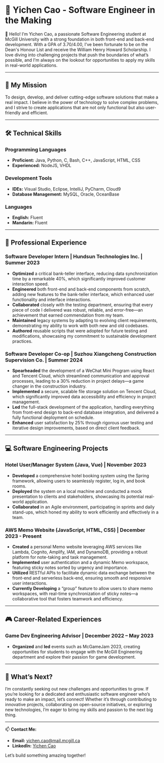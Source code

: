 # 🌟 Yichen Cao - Software Engineer in the Making

👋 Hello! I’m Yichen Cao, a passionate Software Engineering student at McGill University with a strong foundation in both front-end and back-end development. With a GPA of 3.70/4.00, I’ve been fortunate to be on the Dean's Honour List and receive the William Henry Howard Scholarship. I love diving into challenging projects that push the boundaries of what’s possible, and I'm always on the lookout for opportunities to apply my skills in real-world applications.

---

## 🚀 My Mission

To design, develop, and deliver cutting-edge software solutions that make a real impact. I believe in the power of technology to solve complex problems, and I strive to create applications that are not only functional but also user-friendly and efficient.

---

## 🛠️ Technical Skills

### **Programming Languages**
- **Proficient:** Java, Python, C, Bash, C++, JavaScript, HTML, CSS
- **Experienced:** NodeJS, VHDL

### **Development Tools**
- **IDEs:** Visual Studio, Eclipse, IntelliJ, PyCharm, Cloud9
- **Database Management:** MySQL, Oracle, OceanBase

### **Languages**
- **English:** Fluent
- **Mandarin:** Fluent

---

## 💼 Professional Experience

### **Software Developer Intern | Hundsun Technologies Inc. | Summer 2023**
- **Optimized** a critical bank-teller interface, reducing data synchronization time by a remarkable 40%, which significantly improved customer interaction speed.
- **Engineered** both front-end and back-end components from scratch, adding new features to the bank-teller interface, which enhanced user functionality and interface interactions.
- **Collaborated** closely with the testing department, ensuring that every piece of code I delivered was robust, reliable, and error-free—an achievement that earned commendation from my team.
- **Maintained** legacy systems by adapting to evolving client requirements, demonstrating my ability to work with both new and old codebases.
- **Authored** reusable scripts that were adopted for future testing and modifications, showcasing my commitment to sustainable development practices.

### **Software Developer Co-op | Suzhou Xiangcheng Construction Supervision Co. | Summer 2024**
- **Spearheaded** the development of a WeChat Mini Program using React and Tencent Cloud, which streamlined communication and approval processes, leading to a 30% reduction in project delays—a game changer in the construction industry.
- **Implemented** a secure, scalable file storage solution on Tencent Cloud, which significantly improved data accessibility and efficiency in project management.
- **Led** the full-stack development of the application, handling everything from front-end design to back-end database integration, and delivered a fully functional deployment on schedule.
- **Enhanced** user satisfaction by 25% through rigorous user testing and iterative design improvements, based on direct client feedback.

---

## 💻 Software Engineering Projects

### **Hotel User/Manager System (Java, Vue) | November 2023**
- **Developed** a comprehensive hotel booking system using the Spring framework, allowing users to seamlessly register, log in, and book rooms.
- **Deployed** the system on a local machine and conducted a mock presentation to clients and stakeholders, showcasing its potential real-world application.
- **Collaborated** in an Agile environment, participating in sprints and daily stand-ups, which honed my ability to work efficiently and effectively in a team.

### **AWS Memo Website (JavaScript, HTML, CSS) | December 2023 - Present**
- **Created** a personal Memo website leveraging AWS services like Lambda, Cognito, Amplify, IAM, and DynamoDB, providing a robust platform for note-taking and task management.
- **Implemented** user authentication and a dynamic Memo workspace, featuring sticky notes sorted by urgency and importance.
- **Utilized** RESTful APIs to facilitate dynamic data exchange between the front-end and serverless back-end, ensuring smooth and responsive user interactions.
- **Currently Developing** a “group” feature to allow users to share memo workspaces, with real-time synchronization of sticky notes—a collaborative tool that fosters teamwork and efficiency.

---

## 🎮 Career-Related Experiences

### **Game Dev Engineering Advisor | December 2022 – May 2023**
- **Organized** and **led** events such as McGameJam 2023, creating opportunities for students to engage with the McGill Engineering department and explore their passion for game development.

---

## 🌱 What’s Next?

I’m constantly seeking out new challenges and opportunities to grow. If you’re looking for a dedicated and enthusiastic software engineer who’s ready to make an impact, let’s connect! Whether it’s through contributing to innovative projects, collaborating on open-source initiatives, or exploring new technologies, I’m eager to bring my skills and passion to the next big thing.

---

📫 **Contact Me:**
- **Email:** yichen.cao@mail.mcgill.ca
- **LinkedIn:** [Yichen Cao](https://www.linkedin.com/in/yichen-cao-85815123a)

Let’s build something amazing together!
